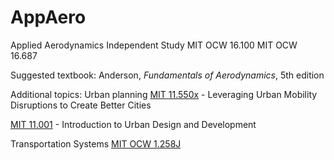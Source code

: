 # AppAero
Applied Aerodynamics Independent Study
MIT OCW 16.100
MIT OCW 16.687

Suggested textbook: Anderson, *Fundamentals of Aerodynamics*, 5th edition

Additional topics: 
Urban planning
[MIT 11.550x](https://openlearninglibrary.mit.edu/courses/course-v1:MITx+11.550x+1T2021/course/) - Leveraging Urban Mobility Disruptions to Create Better Cities


[MIT 11.001](https://ocw.mit.edu/courses/urban-studies-and-planning/11-001j-introduction-to-urban-design-and-development-spring-2006/) - Introduction to Urban Design and Development

Transportation Systems
[MIT OCW 1.258J](https://ocw.mit.edu/courses/civil-and-environmental-engineering/1-258j-public-transportation-systems-spring-2017/index.htm)
